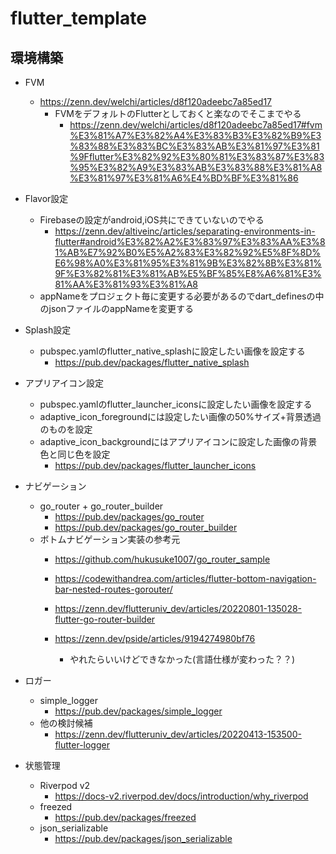 # flutter_template

## 環境構築

- FVM
    - https://zenn.dev/welchi/articles/d8f120adeebc7a85ed17
        - FVMをデフォルトのFlutterとしておくと楽なのでそこまでやる
            - https://zenn.dev/welchi/articles/d8f120adeebc7a85ed17#fvm%E3%81%A7%E3%82%A4%E3%83%B3%E3%82%B9%E3%83%88%E3%83%BC%E3%83%AB%E3%81%97%E3%81%9Fflutter%E3%82%92%E3%80%81%E3%83%87%E3%83%95%E3%82%A9%E3%83%AB%E3%83%88%E3%81%A8%E3%81%97%E3%81%A6%E4%BD%BF%E3%81%86

- Flavor設定
    - Firebaseの設定がandroid,iOS共にできていないのでやる
        - https://zenn.dev/altiveinc/articles/separating-environments-in-flutter#android%E3%82%A2%E3%83%97%E3%83%AA%E3%81%AB%E7%92%B0%E5%A2%83%E3%82%92%E5%8F%8D%E6%98%A0%E3%81%95%E3%81%9B%E3%82%8B%E3%81%9F%E3%82%81%E3%81%AB%E5%BF%85%E8%A6%81%E3%81%AA%E3%81%93%E3%81%A8
    - appNameをプロジェクト毎に変更する必要があるのでdart_definesの中のjsonファイルのappNameを変更する

- Splash設定
    - pubspec.yamlのflutter_native_splashに設定したい画像を設定する
        - https://pub.dev/packages/flutter_native_splash

- アプリアイコン設定
    - pubspec.yamlのflutter_launcher_iconsに設定したい画像を設定する
    - adaptive_icon_foregroundには設定したい画像の50%サイズ+背景透過のものを設定
    - adaptive_icon_backgroundにはアプリアイコンに設定した画像の背景色と同じ色を設定
        - https://pub.dev/packages/flutter_launcher_icons

- ナビゲーション
    - go_router + go_router_builder
        - https://pub.dev/packages/go_router
        - https://pub.dev/packages/go_router_builder
    - ボトムナビゲーション実装の参考元
        - https://github.com/hukusuke1007/go_router_sample
        - https://codewithandrea.com/articles/flutter-bottom-navigation-bar-nested-routes-gorouter/
        - https://zenn.dev/flutteruniv_dev/articles/20220801-135028-flutter-go-router-builder

        - https://zenn.dev/pside/articles/9194274980bf76
            - やれたらいいけどできなかった(言語仕様が変わった？？)

- ロガー
    - simple_logger
        - https://pub.dev/packages/simple_logger
    - 他の検討候補
        - https://zenn.dev/flutteruniv_dev/articles/20220413-153500-flutter-logger

- 状態管理
    - Riverpod v2
        - https://docs-v2.riverpod.dev/docs/introduction/why_riverpod
    - freezed
        - https://pub.dev/packages/freezed
    - json_serializable
        - https://pub.dev/packages/json_serializable